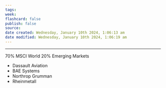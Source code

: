 ```yaml
---
tags: 
week: 
flashcard: false
publish: false
source: 
date created: Wednesday, January 10th 2024, 1:06:13 am
date modified: Wednesday, January 10th 2024, 1:06:19 am
---
```

***

70% MSCI World
20% Emerging Markets

- Dassault Aviation
- BAE Systems
- Northrop Grumman
- Rheinmetall